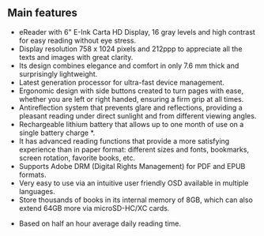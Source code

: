 ## Main features

- eReader with 6" E-Ink Carta HD Display, 16 gray levels and high contrast for easy reading without eye stress.
- Display resolution 758 x 1024 pixels and 212ppp to appreciate all the texts and images with great clarity.
- Its design combines elegance and comfort in only 7.6 mm thick and surprisingly lightweight.
- Latest generation processor for ultra-fast device management.
- Ergonomic design with side buttons created to turn pages with ease, whether you are left or right handed, ensuring a firm grip at all times.
- Antireflection system that prevents glare and reflections, providing a pleasant reading under direct sunlight and from different viewing angles.
- Rechargeable lithium battery that allows up to one month of use on a single battery charge *.
- It has advanced reading functions that provide a more satisfying experience than in paper format: different sizes and fonts, bookmarks, screen rotation, favorite books, etc.
- Supports Adobe DRM (Digital Rights Management) for PDF and EPUB formats.
- Very easy to use via an intuitive user friendly OSD available in multiple languages.
- Store thousands of books in its internal memory of 8GB, which can also extend 64GB more via microSD-HC/XC cards.

* Based on half an hour average daily reading time.
